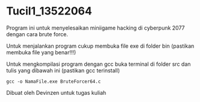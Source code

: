 # Tucil1_13522064
Program ini untuk menyelesaikan miniigame hacking di cyberpunk 2077 dengan cara brute force.

Untuk menjalankan program cukup membuka file exe di folder bin (pastikan membuka file yang benar!!!)

Untuk mengkompilasi program dengan gcc buka terminal di folder src dan tulis yang dibawah ini (pastikan gcc terinstall)

`gcc -o NamaFile.exe BruteForcer64.c`

Dibuat oleh Devinzen untuk tugas kuliah
